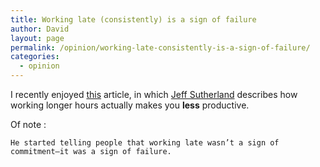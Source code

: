 ```yaml
---
title: Working late (consistently) is a sign of failure
author: David
layout: page
permalink: /opinion/working-late-consistently-is-a-sign-of-failure/
categories:
  - opinion
---
```

I recently enjoyed [this][1] article, in which [Jeff Sutherland][2] describes how working longer hours actually makes you **less** productive.

Of note :

    He started telling people that working late wasn’t a sign of commitment—it was a sign of failure.

 [1]: http://www.slate.com/articles/business/productivity/2014/10/get_more_done_by_working_fewer_hours_shorter_days_are_more_productive.html
 [2]: http://www.slate.com/authors.jeff_sutherland.html
